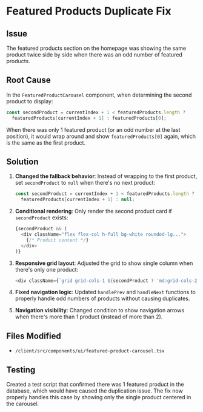 # Featured Products Duplicate Fix

## Issue
The featured products section on the homepage was showing the same product twice side by side when there was an odd number of featured products.

## Root Cause
In the `FeaturedProductCarousel` component, when determining the second product to display:
```typescript
const secondProduct = currentIndex + 1 < featuredProducts.length ? 
  featuredProducts[currentIndex + 1] : featuredProducts[0];
```

When there was only 1 featured product (or an odd number at the last position), it would wrap around and show `featuredProducts[0]` again, which is the same as the first product.

## Solution
1. **Changed the fallback behavior**: Instead of wrapping to the first product, set `secondProduct` to `null` when there's no next product:
   ```typescript
   const secondProduct = currentIndex + 1 < featuredProducts.length ? 
     featuredProducts[currentIndex + 1] : null;
   ```

2. **Conditional rendering**: Only render the second product card if `secondProduct` exists:
   ```typescript
   {secondProduct && (
     <div className="flex flex-col h-full bg-white rounded-lg...">
       {/* Product content */}
     </div>
   )}
   ```

3. **Responsive grid layout**: Adjusted the grid to show single column when there's only one product:
   ```typescript
   <div className={`grid grid-cols-1 ${secondProduct ? 'md:grid-cols-2' : 'md:grid-cols-1 max-w-md mx-auto'} ...`}>
   ```

4. **Fixed navigation logic**: Updated `handlePrev` and `handleNext` functions to properly handle odd numbers of products without causing duplicates.

5. **Navigation visibility**: Changed condition to show navigation arrows when there's more than 1 product (instead of more than 2).

## Files Modified
- `/client/src/components/ui/featured-product-carousel.tsx`

## Testing
Created a test script that confirmed there was 1 featured product in the database, which would have caused the duplication issue. The fix now properly handles this case by showing only the single product centered in the carousel.